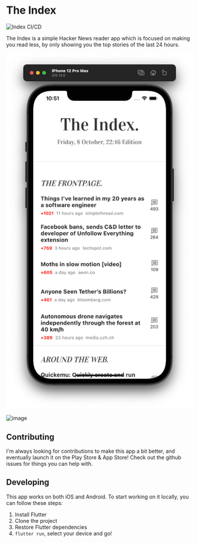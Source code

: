 # The Index

![Index CI/CD](https://github.com/wsloth/Index/workflows/Index%20CI/CD/badge.svg)

The Index is a simple Hacker News reader app which is focused on making you read less, by only showing you the top stories of the last 24 hours.

![screenshot of app](/docs/screenshot.png)

![image](https://user-images.githubusercontent.com/4933907/137377731-eddd6617-e6c8-48b0-b216-2d14a3b7a478.png)

## Contributing

I'm always looking for contributions to make this app a bit better, and eventually launch it on the Play Store & App Store! Check out the github issues for things you can help with.

## Developing

This app works on both iOS and Android. To start working on it locally, you can follow these steps:
1. Install Flutter
1. Clone the project
1. Restore Flutter dependencies
1. `flutter run`, select your device and go!
